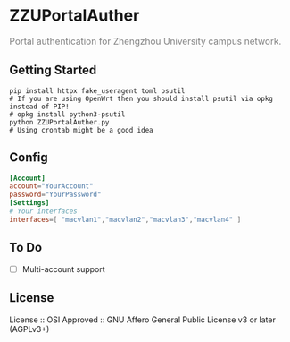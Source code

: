 # ZZUPortalAuther
<font color=gray size=3>Portal authentication for Zhengzhou University campus network.</font>

## Getting Started

```shell
pip install httpx fake_useragent toml psutil
# If you are using OpenWrt then you should install psutil via opkg instead of PIP!
# opkg install python3-psutil
python ZZUPortalAuther.py
# Using crontab might be a good idea
```

## Config

```toml
[Account]
account="YourAccount"
password="YourPassword"
[Settings]
# Your interfaces
interfaces=[ "macvlan1","macvlan2","macvlan3","macvlan4" ]
```
## To Do

- [ ] Multi-account support

## License

License :: OSI Approved :: GNU Affero General Public License v3 or later (AGPLv3+)
